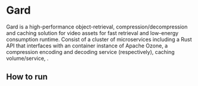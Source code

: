 # Gard
Gard is a high-performance object-retrieval, compression/decompression and caching solution for video assets for fast retrieval and low-energy consumption runtime. Consist of a cluster of microservices including a Rust API that interfaces with an container instance of Apache Ozone, a compression encoding and decoding service (respectively), caching volume/service, . 

## How to run
